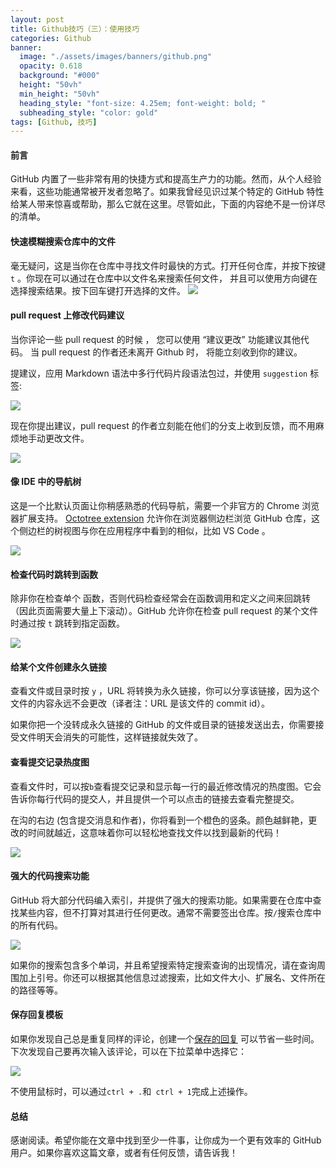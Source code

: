 ```yaml
---
layout: post
title: Github技巧（三）：使用技巧
categories: Github
banner:
  image: "./assets/images/banners/github.png"
  opacity: 0.618
  background: "#000"
  height: "50vh"
  min_height: "50vh"
  heading_style: "font-size: 4.25em; font-weight: bold; "
  subheading_style: "color: gold"
tags: [Github, 技巧]
---
```


#### 前言

GitHub 内置了一些非常有用的快捷方式和提高生产力的功能。然而，从个人经验来看，这些功能通常被开发者忽略了。如果我曾经见识过某个特定的 GitHub 特性给某人带来惊喜或帮助，那么它就在这里。尽管如此，下面的内容绝不是一份详尽的清单。

#### 快速模糊搜索仓库中的文件

毫无疑问，这是当你在仓库中寻找文件时最快的方式。打开任何仓库，并按下按键 `t` 。你现在可以通过在仓库中以文件名来搜索任何文件， 并且可以使用方向键在选择搜索结果。按下回车键打开选择的文件。
![](/assets/images/Github/1.gif)

#### pull request 上修改代码建议

当你评论一些 pull request 的时候 ， 您可以使用 “建议更改” 功能建议其他代码。 当 pull request 的作者还未离开 Github 时， 将能立刻收到你的建议。

提建议，应用 Markdown 语法中多行代码片段语法包过，并使用 `suggestion` 标签:

![](/assets/images/Github/2.gif)

现在你提出建议，pull request 的作者立刻能在他们的分支上收到反馈，而不用麻烦地手动更改文件。

![](/assets/images/GitHub/3.gif)

#### 像 IDE 中的导航树

这是一个比默认页面让你稍感熟悉的代码导航，需要一个非官方的 Chrome 浏览器扩展支持。 [Octotree extension](https://chrome.google.com/webstore/detail/octotree-github-code-tree/bkhaagjahfmjljalopjnoealnfndnagc) 允许你在浏览器侧边栏浏览 GitHub 仓库，这个侧边栏的树视图与你在应用程序中看到的相似，比如 VS Code 。

![](/assets/images/Github/4.gif)

#### 检查代码时跳转到函数

除非你在检查单个 函数，否则代码检查经常会在函数调用和定义之间来回跳转（因此页面需要大量上下滚动）。GitHub 允许你在检查 pull request 的某个文件时通过按 `t` 跳转到指定函数。

![](/assets/images/Github/5.gif)

#### 给某个文件创建永久链接

查看文件或目录时按 `y` ，URL 将转换为永久链接，你可以分享该链接，因为这个文件的内容永远不会更改（译者注：URL 是该文件的 commit id）。

如果你把一个没转成永久链接的 GitHub 的文件或目录的链接发送出去，你需要接受文件明天会消失的可能性，这样链接就失效了。

#### 查看提交记录热度图

查看文件时，可以按` b `查看提交记录和显示每一行的最近修改情况的热度图。它会告诉你每行代码的提交人，并且提供一个可以点击的链接去查看完整提交。

在沟的右边 (包含提交消息和作者)，你将看到一个橙色的竖条。颜色越鲜艳，更改的时间就越近，这意味着你可以轻松地查找文件以找到最新的代码！

![](/assets/images/Github/6.gif)

#### 强大的代码搜索功能
GitHub 将大部分代码编入索引，并提供了强大的搜索功能。如果需要在仓库中查找某些内容，但不打算对其进行任何更改。通常不需要签出仓库。按` / `搜索仓库中的所有代码。

![](/assets/images/Github/7.gif)

如果你的搜索包含多个单词，并且希望搜索特定搜索查询的出现情况，请在查询周围加上引号。你还可以根据其他信息过滤搜索，比如文件大小、扩展名、文件所在的路径等等。

#### 保存回复模板
如果你发现自己总是重复同样的评论，创建一个[保存的回复](https://github.com/settings/replies) 可以节省一些时间。下次发现自己要再次输入该评论，可以在下拉菜单中选择它：

![](/assets/images/Github/8.gif)

不使用鼠标时，可以通过` ctrl + . `和`  ctrl + 1 `完成上述操作。

#### 总结

感谢阅读。希望你能在文章中找到至少一件事，让你成为一个更有效率的 GitHub 用户。如果你喜欢这篇文章，或者有任何反馈，请告诉我！